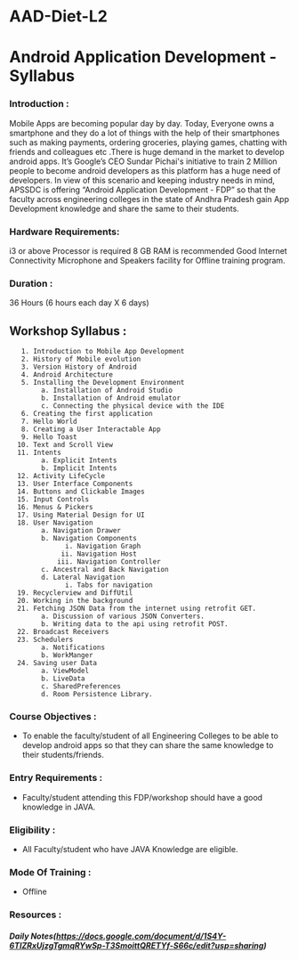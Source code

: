 # AAD-Diet-L2

# Android Application Development - Syllabus
### Introduction : 
Mobile Apps are becoming popular day by day. Today, Everyone owns a smartphone and they do a lot of things with the help of their smartphones such as making payments, ordering groceries, playing games, chatting with friends and colleagues etc .There is huge demand in the market to develop android apps. It’s Google’s CEO Sundar Pichai's initiative to train 2 Million people to become android developers as this platform has a huge need of developers.
In view of this scenario and keeping industry needs in mind, APSSDC is offering “Android Application Development - FDP” so that the faculty across engineering colleges in the state of Andhra Pradesh gain App Development knowledge and share the same to their students. 

### Hardware Requirements:
i3 or above Processor is required
8 GB RAM is recommended
Good Internet Connectivity
Microphone and Speakers facility for Offline training program.

### Duration :
36 Hours (6 hours each day X 6 days)


## Workshop Syllabus :

       1. Introduction to Mobile App Development
       2. History of Mobile evolution
       3. Version History of Android 
       4. Android Architecture
       5. Installing the Development Environment
            a. Installation of Android Studio
            b. Installation of Android emulator
            c. Connecting the physical device with the IDE
       6. Creating the first application 
       7. Hello World
       8. Creating a User Interactable App
       9. Hello Toast
      10. Text and Scroll View
      11. Intents
            a. Explicit Intents
            b. Implicit Intents
      12. Activity LifeCycle
      13. User Interface Components
      14. Buttons and Clickable Images
      15. Input Controls
      16. Menus & Pickers
      17. Using Material Design for UI
      18. User Navigation
            a. Navigation Drawer 
            b. Navigation Components
                  i. Navigation Graph
                 ii. Navigation Host
                iii. Navigation Controller
            c. Ancestral and Back Navigation
            d. Lateral Navigation 
                  i. Tabs for navigation
      19. Recyclerview and DiffUtil
      20. Working in the background
      21. Fetching JSON Data from the internet using retrofit GET.
            a. Discussion of various JSON Converters.
            b. Writing data to the api using retrofit POST.
      22. Broadcast Receivers
      23. Schedulers
            a. Notifications
            b. WorkManger
      24. Saving user Data
            a. ViewModel
            b. LiveData
            c. SharedPreferences
            d. Room Persistence Library.



### Course Objectives :
- To enable the faculty/student of all Engineering Colleges to be able to develop android apps so that they can share the same knowledge to their students/friends.
### Entry Requirements :
- Faculty/student attending this FDP/workshop should have a good knowledge in JAVA.
### Eligibility :
- All Faculty/student who have JAVA Knowledge are eligible.
### Mode Of Training :
- Offline

### Resources :

##### Daily Notes(https://docs.google.com/document/d/1S4Y-6TlZRxUjzgTgmqRYwSp-T3SmoittQRETYf-S66c/edit?usp=sharing)



